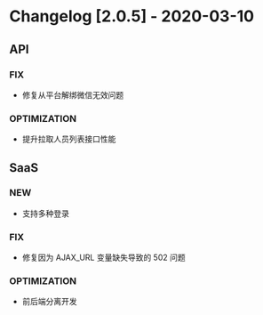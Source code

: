 <!-- generated by script, do not modify it manually -->
# Changelog [2.0.5] - 2020-03-10 

## API

### FIX

- 修复从平台解绑微信无效问题

### OPTIMIZATION

- 提升拉取人员列表接口性能

## SaaS

### NEW

- 支持多种登录

### FIX

- 修复因为 AJAX_URL 变量缺失导致的 502 问题

### OPTIMIZATION

- 前后端分离开发

